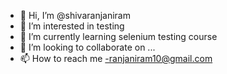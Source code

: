 - 👋 Hi, I’m @shivaranjaniram
- 👀 I’m interested in testing
- 🌱 I’m currently learning selenium testing course
- 💞️ I’m looking to collaborate on ...
- 📫 How to reach me -ranjaniram10@gmail.com

<!---
shivaranjaniram/shivaranjaniram is a ✨ special ✨ repository because its `README.md` (this file) appears on your GitHub profile.
You can click the Preview link to take a look at your changes.
--->
